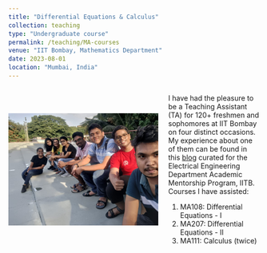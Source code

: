 ```yaml
---
title: "Differential Equations & Calculus"
collection: teaching
type: "Undergraduate course"
permalink: /teaching/MA-courses
venue: "IIT Bombay, Mathematics Department"
date: 2023-08-01
location: "Mumbai, India"
---
```


<div style="display: flex; align-items: center;">
  <img src="../images/tutees.jpg" alt="Me (in the yellow T-shirt) with the tutees (quite few cause of last day) after giving them a treat!)" width="300" style="margin-right: 20px;">
 <div>
    <p>
      I have had the pleasure to be a Teaching Assistant (TA) for 120+ freshmen and sophomores at IIT Bombay on four distinct occasions. My experience about one of them can be found in this <a href="https://ee-damp.github.io/2022-12-21-TAship_blogs_MA111/" target="_blank">blog</a> curated for the Electrical Engineering Department Academic Mentorship Program, IITB. Courses I have assisted:
    </p>
    <ol>
        <li>MA108: Differential Equations - I</li>
        <li>MA207: Differential Equations - II</li>
        <li>MA111: Calculus (twice)</li>
    </ol>
  </div>
</div>



